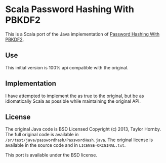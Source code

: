# Scala Password Hashing With PBKDF2 #

This is a Scala port of the Java implementation of [Password Hashing With PBKDF2](https://crackstation.net/hashing-security.htm#javasourcecode).

## Use ##

This initial version is 100% api compatible with the original.

## Implementation ##

I have attempted to implement the as true to the original, but be as idiomatically Scala as possible while maintaining the original API.

## License ##

The original Java code is BSD Licensed Copyright (c) 2013, Taylor Hornby.  The full original code is available in` /sr/test/java/passwordhash/PasswordHash.java`.  The original license is available in the source code and in `LICENSE-ORIGINAL.txt`.

This port is available under the BSD license.
